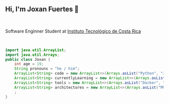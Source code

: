 ## Hi, I'm Joxan Fuertes 👋

<br>

Software Enginner Student at [Instituto Tecnológico de Costa Rica](https://www.tec.ac.cr/)

<br>

<!--
**JoxanF/JoxanF** is a ✨ _special_ ✨ repository because its `README.md` (this file) appears on your GitHub profile.

Here are some ideas to get you started:

- 🔭 I’m currently working on ...
- 🌱 I’m currently learning ...
- 👯 I’m looking to collaborate on ...
- 🤔 I’m looking for help with ...
- 💬 Ask me about ...
- 📫 How to reach me: ...
- 😄 Pronouns: ...
- ⚡ Fun fact: ...
-->
```java
import java.util.ArrayList;
import java.util.Arrays;
public class Joxan {
    int age = 19;
    String pronouns = "he / him";
    ArrayList<String> code = new ArrayList<>(Arrays.asList("Python", "Java", "C++", "SQL"));
    ArrayList<String> currentlyLearning = new ArrayList<>(Arrays.asList("HTML", "CSS", "Javascript"));
    ArrayList<String> tools = new ArrayList<>(Arrays.asList("Docker", "Flask", "Krita"));
    ArrayList<String> architectures = new ArrayList<>(Arrays.asList("MVC", "N-Layers", "Microservices"));
    ;
}
```
